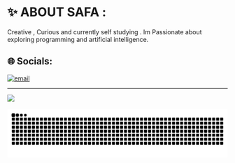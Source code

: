 # ✨ ABOUT SAFA :
Creative , Curious and currently self studying .
Im Passionate about exploring programming and artificial intelligence.


## 🌐 Socials:
[![email](https://img.shields.io/badge/Email-D14836?logo=gmail&logoColor=white)](mailto:safamohammed23@hotmail.com) 


---
[![](https://visitcount.itsvg.in/api?id=safams23&icon=9&color=1)](https://visitcount.itsvg.in)

<!-- Proudly created with GPRM ( https://gprm.itsvg.in ) -->



<picture>
  <source media="(prefers-color-scheme: dark)" srcset="https://raw.githubusercontent.com/safams23/safams23/output/github-snake-dark.svg" />
  <source media="(prefers-color-scheme: light)" srcset="https://raw.githubusercontent.com/safams23/safams23/output/github-snake.svg" />
  <img alt="github-snake" src="https://raw.githubusercontent.com/safams23/safams23/output/github-snake.svg" />
</picture>
